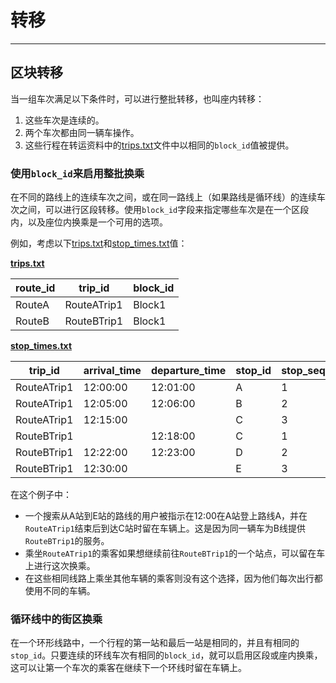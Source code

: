# 转移

<hr/>

## 区块转移

当一组车次满足以下条件时，可以进行整批转移，也叫座内转移：

1. 这些车次是连续的。
2. 两个车次都由同一辆车操作。
3. 这些行程在转运资料中的[trips.txt](../../reference/#tripstxt)文件中以相同的`block_id`值被提供。

### 使用`block_id`来启用整批换乘

在不同的路线上的连续车次之间，或在同一路线上（如果路线是循环线）的连续车次之间，可以进行区段转移。使用`block_id`字段来指定哪些车次是在一个区段内，以及座位内换乘是一个可用的选项。

例如，考虑以下[trips.txt](../../reference/#tripstxt)和[stop_times.txt](../../reference/#stoptimestxt)值：

[**trips.txt**](../../reference/#tripstxt)

| route_id | trip_id     | block_id |
| -------- | ----------- |----------|
| RouteA      | RouteATrip1    | Block1      |
| RouteB      | RouteBTrip1 | Block1      |

[**stop_times.txt**](../../reference/#stoptimestxt)

| trip_id     | arrival_time    | departure_time     | stop_id | stop_sequence |
| ----------- | -------- | -------- | ------- | ------------- |
| RouteATrip1    | 12:00:00 | 12:01:00 | A       | 1             |
| RouteATrip1    | 12:05:00 | 12:06:00 | B       | 2             |
| RouteATrip1    | 12:15:00 |          | C       | 3             |
| RouteBTrip1 |          | 12:18:00 | C       | 1             |
| RouteBTrip1 | 12:22:00 | 12:23:00 | D       | 2             |
| RouteBTrip1 | 12:30:00 |          | E       | 3             |

在这个例子中：

- 一个搜索从A站到E站的路线的用户被指示在12:00在A站登上路线A，并在`RouteATrip1`结束后到达C站时留在车辆上。这是因为同一辆车为B线提供`RouteBTrip1`的服务。
- 乘坐`RouteATrip1`的乘客如果想继续前往`RouteBTrip1`的一个站点，可以留在车上进行这次换乘。
- 在这些相同线路上乘坐其他车辆的乘客则没有这个选择，因为他们每次出行都使用不同的车辆。

### 循环线中的街区换乘

在一个环形线路中，一个行程的第一站和最后一站是相同的，并且有相同的`stop_id`。只要连续的环线车次有相同的`block_id`，就可以启用区段或座内换乘，这可以让第一个车次的乘客在继续下一个环线时留在车辆上。
